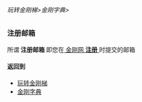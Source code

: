 ###### 玩转金刚梯>金刚字典>

### 注册邮箱

所谓<Strong> 注册邮箱 </Strong >即您在[ 金刚网 ](https://github.com/a2zitpro/web/blob/master/kksitecn.md)[ <strong>注册</strong> ](https://github.com/a2zitpro/web/blob/master/l2_reg.md)时提交的邮箱

#### 返回到
- [玩转金刚梯](https://github.com/a2zitpro/web/blob/master/LadderFree/A.md)
- [金刚字典](https://github.com/a2zitpro/web/blob/master/LadderFree/kkDictionary/KKDictionary.md)

